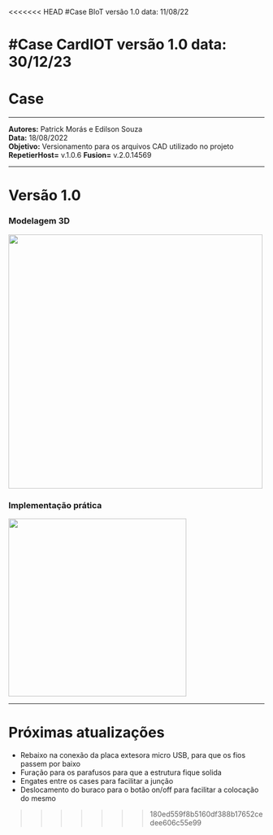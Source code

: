 <<<<<<< HEAD
#Case BIoT
versão 1.0
data: 11/08/22

#Case CardIOT
versão 1.0
data: 30/12/23
=======
# Case
_____________________________________________________________________________________________________________________________________________
**Autores:** Patrick Morás e Edilson Souza  
**Data:** 18/08/2022           
**Objetivo:** Versionamento para os arquivos CAD utilizado no projeto                     
**RepetierHost=** v.1.0.6
**Fusion=** v.2.0.14569
_____________________________________________________________________________________________________________________________________________
# Versão 1.0

### Modelagem 3D
<img src="https://user-images.githubusercontent.com/86391684/201110014-843b54df-2589-4f36-8e19-207fae978280.jpg" width="500" />

### Implementação prática
<img src="https://user-images.githubusercontent.com/86391684/201103007-047cc440-7167-4ba4-95a1-30319d899ad1.jpg" width="350" />

_____________________________________________________________________________________________________________________________________________
# Próximas atualizações 

- Rebaixo na conexão da placa extesora micro USB, para que os fios passem por baixo
- Furação para os parafusos para que a estrutura fique solida
- Engates entre os cases para facilitar a junção 
- Deslocamento do buraco para o botão on/off para facilitar a colocação do mesmo 
>>>>>>> 180ed559f8b5160df388b17652cedee606c55e99
